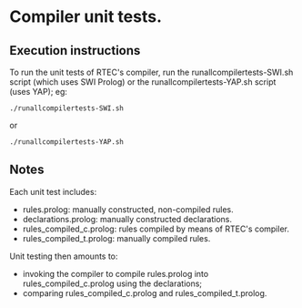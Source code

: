  # Compiler unit tests.

 ## Execution instructions

 To run the unit tests of RTEC's compiler, run the runallcompilertests-SWI.sh script (which uses SWI Prolog) or the runallcompilertests-YAP.sh script (uses YAP); eg:
 
 ```
 ./runallcompilertests-SWI.sh
 
 ```
 or

 ```
 ./runallcompilertests-YAP.sh

 ```

 ## Notes

 Each unit test includes:

 - rules.prolog: manually constructed, non-compiled rules.
 - declarations.prolog: manually constructed declarations.
 - rules_compiled_c.prolog: rules compiled by means of RTEC's compiler.
 - rules_compiled_t.prolog: manually compiled rules.

 Unit testing then amounts to:
 - invoking the compiler to compile rules.prolog into rules_compiled_c.prolog using the declarations;
 - comparing rules_compiled_c.prolog and rules_compiled_t.prolog.
